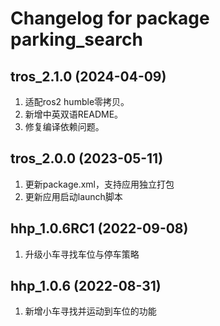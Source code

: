 # Changelog for package parking_search

tros_2.1.0 (2024-04-09)
------------------
1. 适配ros2 humble零拷贝。
2. 新增中英双语README。
3. 修复编译依赖问题。

tros_2.0.0 (2023-05-11)
------------------
1. 更新package.xml，支持应用独立打包
2. 更新应用启动launch脚本

hhp_1.0.6RC1 (2022-09-08)
------------------
1. 升级小车寻找车位与停车策略

hhp_1.0.6 (2022-08-31)
------------------
1. 新增小车寻找并运动到车位的功能

